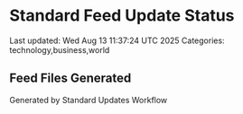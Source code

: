 # Standard Feed Update Status
Last updated: Wed Aug 13 11:37:24 UTC 2025
Categories: technology,business,world

## Feed Files Generated

Generated by Standard Updates Workflow
